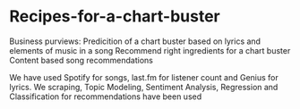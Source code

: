 # Recipes-for-a-chart-buster
Business purviews: 
  Predicition of a chart buster based on lyrics and elements of music in a song
  Recommend right ingredients for a chart buster
  Content based song recommendations
  
We have used Spotify for songs, last.fm for listener count and Genius for lyrics.
We scraping, Topic Modeling, Sentiment Analysis, Regression and Classification for recommendations have been used
